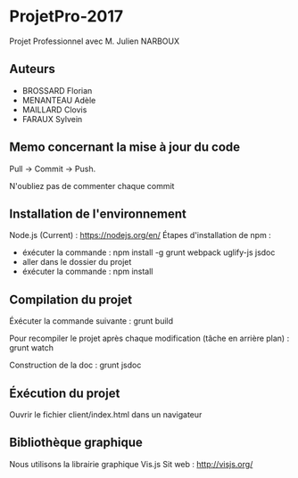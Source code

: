 # ProjetPro-2017

Projet Professionnel avec M. Julien NARBOUX

## Auteurs

- BROSSARD Florian
- MENANTEAU Adèle
- MAILLARD Clovis 
- FARAUX Sylvein

## Memo concernant la mise à jour du code

Pull -> Commit -> Push.

N'oubliez pas de commenter chaque commit

## Installation de l'environnement

Node.js (Current) : https://nodejs.org/en/
Étapes d'installation de npm :

- éxécuter la commande : npm install -g grunt webpack uglify-js jsdoc
- aller dans le dossier du projet
- éxécuter la commande : npm install

## Compilation du projet

Éxécuter la commande suivante :
    grunt build
    
Pour recompiler le projet après chaque modification (tâche en arrière plan) :
    grunt watch
    
Construction de la doc :
    grunt jsdoc

## Éxécution du projet

Ouvrir le fichier client/index.html dans un navigateur

## Bibliothèque graphique

Nous utilisons la librairie graphique Vis.js
Sit web : http://visjs.org/
